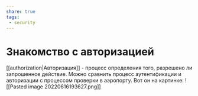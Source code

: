```yaml
---
share: true
tags:
 - security
---
```

# Знакомство с авторизацией
[[authorization|Авторизация]] - процесс определения того, разрешено ли запрошенное действие.
Можно сравнить процесс аутентификации и авторизации с процессом проверки в аэропорту. Вот он на картинке:
![[Pasted image 20220616193627.png]]
